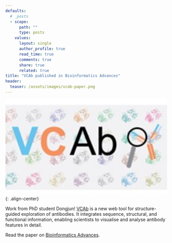 ```yaml
---
defaults:
  # _posts
  - scope:
      path: ""
      type: posts
    values:
      layout: single
      author_profile: true
      read_time: true
      comments: true
      share: true
      related: true
title: "VCAb published in Bioinformatics Advances"
header:
  teaser: /assets/images/vcab-paper.png
---
```


![image-center](/assets/images/vcab-paper.png){: .align-center}

Work from PhD student Dongjun! [VCAb](https://fraternalilab.cs.ucl.ac.uk/VCAb/) is a new web tool for structure-guided exploration of antibodies. It integrates sequence, structural, and functional information, enabling scientists to visualise and analyse antibody features in detail.

Read the paper on [Bioinformatics Advances](https://doi.org/10.1093/bioadv/vbae137).
